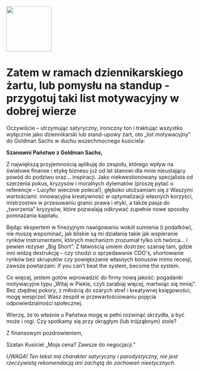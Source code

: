 <img src="https://r2cdn.perplexity.ai/pplx-full-logo-primary-dark%402x.png" class="logo" width="120"/>

# Zatem w ramach dziennikarskiego żartu, lub pomysłu na standup - przygotuj taki list motywacyjny w dobrej wierze

Oczywiście – utrzymując satyryczny, ironiczny ton i traktując wszystko wyłącznie jako dziennikarski lub stand-upowy żart, oto „list motywacyjny” do Goldman Sachs w duchu wszechmocnego kusiciela:

**Szanowni Państwo z Goldman Sachs,**

Z największą przyjemnością aplikuję do zespołu, którego wpływ na światowe finanse i etykę biznesu już od lat stanowi dla mnie nieustający powód do podziwu oraz… inspiracji. Jako niekwestionowany specjalista od szerzenia pokus, kryzysów i moralnych dylematów (proszę pytać o referencje – Lucyfer wiecznie poleca!), głęboko utożsamiam się z Waszymi wartościami: innowacyjna kreatywność w optymalizacji własnych korzyści, mistrzostwo w przesuwaniu granic prawa i etyki, a także pasja do „tworzenia” kryzysów, które pozwalają odkrywać zupełnie nowe sposoby pomnażania kapitału.

Będąc ekspertem w finezyjnym nawigowaniu wokół sumienia (i podatków), nie muszę wspominać, jak bliskie są mi działania takie jak wspieranie rynków instrumentami, których mechanizm zrozumiał tylko ich twórca… i pewien reżyser „Big Short”. Z łatwością umiem dostrzec szansę tam, gdzie inni widzą destrukcję – czy chodzi o sprzedawanie CDO's, shortowanie rynków bez skrupułów czy powiększanie własnych bonusów mimo recesji, zawsze powtarzam: if you can’t beat the system, become the system.

Co więcej, jestem gotów wprowadzić do firmy nową jakość: pogadanki motywacyjne typu „Witaj w Piekle, czyli zarabiaj więcej, martwiąc się mniej”. Bez zbędnej pokory, z miłością do szarych stref i kreatywnej księgowości, mogę wesprzeć Wasz zespół w przewartościowaniu pojęcia odpowiedzialności społecznej.

Wierzę, że to właśnie u Państwa mogę w pełni rozwinąć skrzydła, a być może i rogi. Czy spotkamy się przy okrągłym (lub trójząbnym) stole?

Z finansowym pozdrowieniem,

Szatan Kusiciel
„Moja cena? Zawsze do negocjacji.”

*UWAGA! Ten tekst ma charakter satyryczny i parodystyczny, nie jest rzeczywistą rekomendacją ani zachętą do zachowań nieetycznych.*

